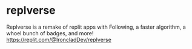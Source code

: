 # replverse
Replverse is a remake of replit apps with Following, a faster algorithm, a whoel bunch of badges, and more!
https://replit.com/@IroncladDev/replverse

